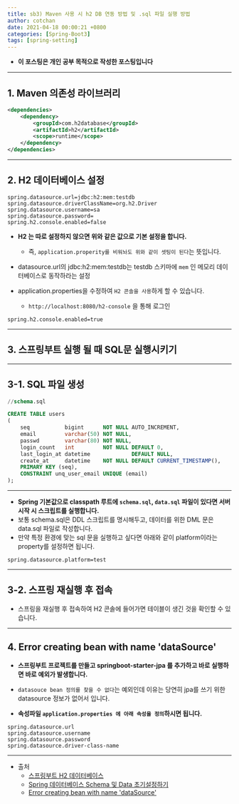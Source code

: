 ```yaml
---
title: sb3) Maven 사용 시 h2 DB 연동 방법 및 .sql 파일 실행 방법
author: cotchan 
date: 2021-04-18 00:00:21 +0800 
categories: [Spring-Boot3]
tags: [spring-setting] 
---
```


+ **이 포스팅은 개인 공부 목적으로 작성한 포스팅입니다**

---

## 1. Maven 의존성 라이브러리

```xml
<dependencies>
    <dependency>
        <groupId>com.h2database</groupId>
        <artifactId>h2</artifactId>
        <scope>runtime</scope>
    </dependency>
</dependencies>
```

---


## 2. H2 데이터베이스 설정

```
spring.datasource.url=jdbc:h2:mem:testdb
spring.datasource.driverClassName=org.h2.Driver
spring.datasource.username=sa  
spring.datasource.password=  
spring.h2.console.enabled=false  
```

+ **H2 는 따로 설정하지 않으면 위와 같은 값으로 기본 설정을 합니다.**
  + 즉, `application.properity를 비워놔도 위와 같이 셋팅이 된다`는 뜻입니다.

+ datasource.url의 jdbc:h2:mem:testdb는 testdb 스키마에 `mem` 인 메모리 데이터베이스로 동작하라는 설정

+ application.properties을 수정하여 `H2 콘솔을 사용`하게 할 수 있습니다.
  + `http://localhost:8080/h2-console` 을 통해 로그인

```
spring.h2.console.enabled=true
```

---

## 3. 스프링부트 실행 될 때 SQL문 실행시키기

---

## 3-1. SQL 파일 생성

```sql
//schema.sql

CREATE TABLE users
(
    seq           bigint      NOT NULL AUTO_INCREMENT,
    email         varchar(50) NOT NULL,
    passwd        varchar(80) NOT NULL,
    login_count   int         NOT NULL DEFAULT 0,
    last_login_at datetime             DEFAULT NULL,
    create_at     datetime    NOT NULL DEFAULT CURRENT_TIMESTAMP(),
    PRIMARY KEY (seq),
    CONSTRAINT unq_user_email UNIQUE (email)
);
```

---

+ **Spring 기본값으로 classpath 루트에 `schema.sql`, `data.sql` 파일이 있다면 서버 시작 시 스크립트를 실행합니다.**
+ 보통 schema.sql은 DDL 스크립트를 명시해두고, 데이터를 위한 DML 문은 data.sql 파일로 작성합니다. 
+ 만약 특정 환경에 맞는 sql 문을 실행하고 싶다면 아래와 같이 platform이라는 property를 설정하면 됩니다.

```
spring.datasource.platform=test
```

---

## 3-2. 스프링 재실행 후 접속

+ 스프링을 재실행 후 접속하여 H2 콘솔에 들어가면 테이블이 생긴 것을 확인할 수 있습니다.


---

## 4. Error creating bean with name 'dataSource'

+ **스프링부트 프로젝트를 만들고 springboot-starter-jpa 를 추가하고 바로 실행하면 바로 예외가 발생합니다.**

+ `datasouce bean 정의를 찾을 수 없다`는 예외인데 이유는 당연히 jpa를 쓰기 위한 datasource 정보가 없어서 입니다.

+ **속성파일 `application.properties 에 아래 속성을 정의`하시면 됩니다.**

```
spring.datasource.url
spring.datasource.username
spring.datasource.password
spring.datasource.driver-class-name
```

---

+ 출처
  + [스프링부트 H2 데이터베이스](https://developerhive.tistory.com/34)
  + [Spring 데이터베이스 Schema 및 Data 초기설정하기](https://wan-blog.tistory.com/52)
  + [Error creating bean with name 'dataSource'](https://thecodinglog.github.io/spring/springboot/2020/04/17/bean-creation-exception.html)
